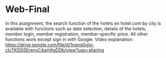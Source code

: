 # Web-Final
In this assignment, the search function of the hotels on hotel.com by city is available with functions such as date selection, details of the hotels, member login, member registration, member-specific price. All other functions work except sign in with Google.
Video explanation: https://drive.google.com/file/d/1nqngGgIx-cIcTKS5l5ErenyC4wh9gDDb/view?usp=sharing
